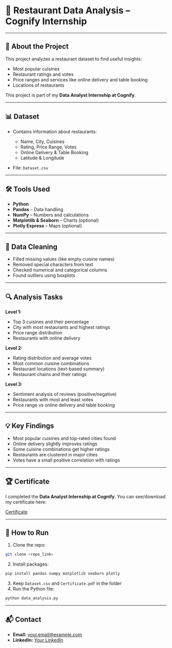 
# 🍴 Restaurant Data Analysis – Cognify Internship

---

## 📖 About the Project

This project analyzes a restaurant dataset to find useful insights:

* Most popular cuisines
* Restaurant ratings and votes
* Price ranges and services like online delivery and table booking
* Locations of restaurants

This project is part of my **Data Analyst Internship at Cognify**.

---

## 📊 Dataset

* Contains information about restaurants:

  * Name, City, Cuisines
  * Rating, Price Range, Votes
  * Online Delivery & Table Booking
  * Latitude & Longitude
* File: `Dataset.csv`

---

## 🛠 Tools Used

* **Python**
* **Pandas** – Data handling
* **NumPy** – Numbers and calculations
* **Matplotlib & Seaborn** – Charts (optional)
* **Plotly Express** – Maps (optional)

---

## 🧹 Data Cleaning

* Filled missing values (like empty cuisine names)
* Removed special characters from text
* Checked numerical and categorical columns
* Found outliers using boxplots

---

## 🔍 Analysis Tasks

**Level 1:**

* Top 3 cuisines and their percentage
* City with most restaurants and highest ratings
* Price range distribution
* Restaurants with online delivery

**Level 2:**

* Rating distribution and average votes
* Most common cuisine combinations
* Restaurant locations (text-based summary)
* Restaurant chains and their ratings

**Level 3:**

* Sentiment analysis of reviews (positive/negative)
* Restaurants with most and least votes
* Price range vs online delivery and table booking

---

## 💡 Key Findings

* Most popular cuisines and top-rated cities found
* Online delivery slightly improves ratings
* Some cuisine combinations get higher ratings
* Restaurants are clustered in major cities
* Votes have a small positive correlation with ratings

---

## 🏆 Certificate

I completed the **Data Analyst Internship at Cognify**.
You can see/download my certificate here:

[Certificate](Certificate.pdf)

---

## 🚀 How to Run

1. Clone the repo:

```bash
git clone <repo_link>
```

2. Install packages:

```bash
pip install pandas numpy matplotlib seaborn plotly
```

3. Keep `Dataset.csv` and `Certificate.pdf` in the folder
4. Run the Python file:

```bash
python data_analysis.py
```

---

## 📬 Contact

* **Email:** [your.email@example.com](mailto:your.email@example.com)
* **LinkedIn:** [Your LinkedIn](https://www.linkedin.com/)
